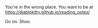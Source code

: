 
You're in the wrong place. You want to be at https://diablokitty.github.io/reading_notes/ 

Go on. Shoo.
